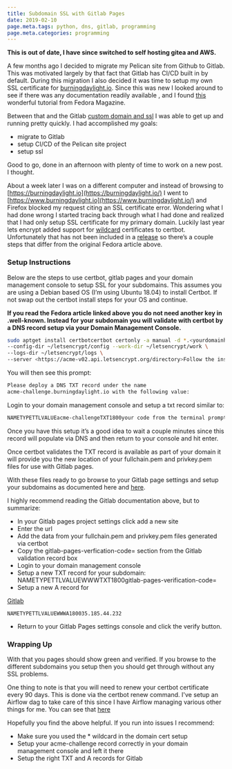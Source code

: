```yaml
---
title: Subdomain SSL with Gitlab Pages
date: 2019-02-10
page.meta.tags: python, dns, gitlab, programming
page.meta.categories: programming
---
```


**This is out of date, I have since switched to self hosting gitea and AWS.**

A few months ago I decided to migrate my Pelican site from Github to Gitlab. This was motivated largely by that fact
that Gitlab has CI/CD built in by default. During this migration I also decided it was time to setup my own SSL
certificate for [burningdaylight.io](https://burningdaylight.io/). Since this was new I looked around to see if there
was any documentation readily available , and I
found [this](https://fedoramagazine.org/gitlab-pelican-lets-encrypt-secure-blog/) wonderful tutorial from Fedora
Magazine.

Between that and the
Gitlab [custom domain and ssl](https://docs.gitlab.com/ee/user/project/pages/getting_started_part_three.html) I was able
to get up and running pretty quickly. I had accomplished my goals:

- migrate to Gitlab
- setup CI/CD of the Pelican site project
- setup ssl

Good to go, done in an afternoon with plenty of time to work on a new post. I thought.

About a week later I was on a different computer and instead of browsing
to [https://burningdaylight.io](https://burningdaylight.io/) I went
to [https://www.burningdaylight.io](https://www.burningdaylight.io/) and Firefox blocked my request citing an SSL
certificate error. Wondering what I had done wrong I started tracing back through what I had done and realized that I
had only setup SSL certificate for my primary domain. Luckily last year lets encrypt added support
for [wildcard](https://community.letsencrypt.org/t/certbot-0-22-0-release-with-acmev2-and-wildcard-support/55061)
certificates to certbot. Unfortunately that has not been included in
a [release](https://community.letsencrypt.org/t/certbot-the-currently-selected-acme-ca-endpoint-does-not-support-issuing-wildcard-certificates/55667/8)
so there’s a couple steps that differ from the original Fedora article above.

### Setup Instructions

Below are the steps to use certbot, gitlab pages and your domain management console to setup SSL for your subdomains.
This assumes you are using a Debian based OS (I’m using Ubuntu 18.04) to install Certbot. If not swap out the certbot
install steps for your OS and continue.

**If you read the Fedora article linked above you do not need another key in **.well-known**. Instead for your subdomain
you will validate with certbot by a DNS record setup via your Domain Management Console.**

```bash
sudo aptget install certbotcertbot certonly -a manual -d *.<yourdomainhere>.<topleveldomainhere> \
--config-dir ~/letsencrypt/config --work-dir ~/letsencrypt/work \
--logs-dir ~/letsencrypt/logs \
--server <https://acme-v02.api.letsencrypt.org/directory>Follow the instructions entering your email, reviewing ToS, etc
```

You will then see this prompt:

```bash
Please deploy a DNS TXT record under the name
acme-challenge.burningdaylight.io with the following value:
```

Login to your domain management console and setup a txt record similar to:

```bash
NAMETYPETTLVALUEacme-challengeTXT1800your code from the terminal prompt above
```

Once you have this setup it’s a good idea to wait a couple minutes since this record will populate via DNS and then
return to your console and hit enter.

Once certbot validates the TXT record is available as part of your domain it will provide you the new location of your
fullchain.pem and privkey.pem files for use with Gitlab pages.

With these files ready to go browse to your Gitlab page settings and setup your subdomains as documented here
and [here](https://docs.gitlab.com/ee/user/project/pages/getting_started_part_three.html).

I highly recommend reading the Gitlab documentation above, but to summarize:

- In your Gitlab pages project settings click add a new site
- Enter the url
- Add the data from your fullchain.pem and privkey.pem files generated via certbot
- Copy the gitlab-pages-verfication-code= section from the Gitlab validation record box
- Login to your domain management console
- Setup a new TXT record for your subdomain: NAMETYPETTLVALUEWWWTXT1800gitlab-pages-verification-code=
- Setup a new A record for

[Gitlab](https://docs.gitlab.com/ee/user/project/pages/getting_started_part_three.html)

```text
NAMETYPETTLVALUEWWWA180035.185.44.232
```

- Return to your Gitlab Pages settings console and click the verify button.

### Wrapping Up

With that you pages should show green and verified. If you browse to the different subdomains you setup then you should
get through without any SSL problems.

One thing to note is that you will need to renew your certbot certificate every 90 days. This is done via the certbot
renew command. I've setup an Airflow dag to take care of this since I have Airflow managing various other things for me.
You can see that [here](https://gitlab.com/n0mn0m/docker-airflow)

Hopefully you find the above helpful. If you run into issues I recommend:

- Make sure you used the * wildcard in the domain cert setup
- Setup your acme-challenge record correctly in your domain management console and left it there
- Setup the right TXT and A records for Gitlab

